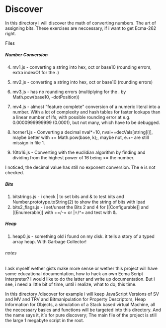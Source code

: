 # Discover 

In this directory i will discover the math of converting numbers.
The art of assigning bits.
These exercises are neccessary, if i want to get Ecma-262 right.

Files

##### Number Conversion

4. mv1.js - converting a string into hex, oct or base10 (rounding errors, extra indexOf for the .) 
3. mv2.js - converting a string into hex, oct or base10 (rounding errors)
2. mv3.js - has no rounding errors (multiplying for the . by Math.pow(base10, -dotPosition)) 
1. mv4.js - almost "feature complete" conversion of a numeric literal into a number.
With a lot of complexity and hash tables for faster lookups than a linear number of ifs,
with possible rounding error at e.g. 0.0000999999999 (0.0001), but not many, 
which have to be debugged.

5. horner1.js - Converting a decimal nval*=10, nval+=decVals[string[i]], maybe better with += Math.pow(base, k);, maybe not, e.+- are still missign in file 1.
6. 10to16.js - Converting with the euclidian algorithm by finding and dividing from the highest power of 16 being <= the number.

I noticed, the decimal value has still no exponent conversion. The e is not checked.

##### Bits

1. bitstrings.js - i check | to set bits and & to test bits and Number.prototype.toString(2) to show the string of bits with lpad
2. bits2_flags.js - i set/unset the Bits 2 and 4 for [[Configurable]] and [[Enumerable]] with +=/-= or |=/^= and test with &.

##### Heap

1. heap0.js - something old i found on my disk. it tells a story of a typed array heap. With Garbage Collector!


###### notes

I ask myself wether gists make more sense or wether this project will have some
educational documentation, how to hack an own Ecma Script Interpreter? I would like
to do the latter and write up documentation. But i see, i need a little bit of time,
until i realize, what to do, this time.

In this directory /discover for example i will keep JavaScript Versions of SV and
MV and TRV and Bitmanipulation for Property Descriptors, Heap Information for Objects,
a simulation of a Stack based virtual Machine, all the neccessary basics and functions
will be targeted into this directory. And the name says it, it´s for pure discovery;
The main file of the project is still the large 1 megabyte script in the root.


